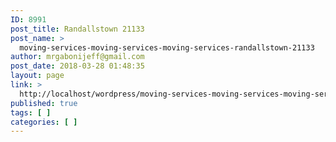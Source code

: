 ```yaml
---
ID: 8991
post_title: Randallstown 21133
post_name: >
  moving-services-moving-services-moving-services-randallstown-21133
author: mrgabonijeff@gmail.com
post_date: 2018-03-28 01:48:35
layout: page
link: >
  http://localhost/wordpress/moving-services-moving-services-moving-services-randallstown-21133/
published: true
tags: [ ]
categories: [ ]
---
```


